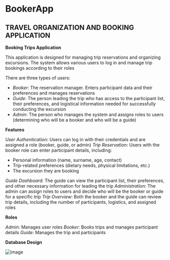 # BookerApp

## TRAVEL ORGANIZATION AND BOOKING APPLICATION

**Booking Trips Application**

This application is designed for managing trip reservations and organizing excursions. The system allows various users to log in and manage trip bookings according to their roles

There are three types of users:
- *Booker*: The reservation manager. Enters participant data and their preferences and manages reservations
- *Guide*: The person leading the trip who has access to the participant list, their preferences, and logistical information needed for successfully conducting the excursion
- *Admin*: The person who manages the system and assigns roles to users (determining who will be a booker and who will be a guide)


**Features**

*User Authentication*: Users can log in with their credentials and are assigned a role (booker, guide, or admin)
*Trip Reservation*: Users with the booker role can enter participant details, including:
- Personal information (name, surname, age, contact)
- Trip-related preferences (dietary needs, physical limitations, etc.)
- The excursion they are booking
  
 *Guide Dashboard*: The guide can view the participant list, their preferences, and other necessary information for leading the trip
 *Administration*: The admin can assign roles to users and decide who will be the booker or guide for a specific trip
 *Trip Overview*: Both the booker and the guide can review trip details, including the number of participants, logistics, and assigned roles

**Roles**

*Admin*: Manages user roles
*Booker*: Books trips and manages participant details
*Guide*: Manages the trip and participants


**Database Design**

![image](https://github.com/user-attachments/assets/ca9d5467-0e14-4ea6-b347-42dd11554abb)

